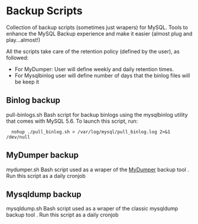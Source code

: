 # Backup Scripts

Collection of backup scripts (sometimes just wrapers) for MySQL.
Tools to enhance the MySQL Backup experience and make it easier (almost plug and play...almost!)

All the scripts take care of the retention policy (defined by the user), as followed:

- For MyDumper: User will define weekly and daily retention times.
- For Mysqlbinlog user will define number of days that the binlog files will be keep it

## Binlog backup
pull-binlogs.sh
Bash script for backup binlogs using the mysqlbinlog utility that comes with MySQL 5.6.
To launch this script, run:

```
  nohup ./pull_binlog.sh > /var/log/mysql/pull_binlog.log 2>&1 /dev/null
```

## MyDumper backup
mydumper.sh
Bash script used as a wraper of the [MyDumper](https://launchpad.net/mydumper "MyDumper") backup tool . Run this script as a daily cronjob

## Mysqldump backup
mysqldump.sh
Bash script used as a wraper of the classic mysqldump backup tool . Run this script as a daily cronjob
